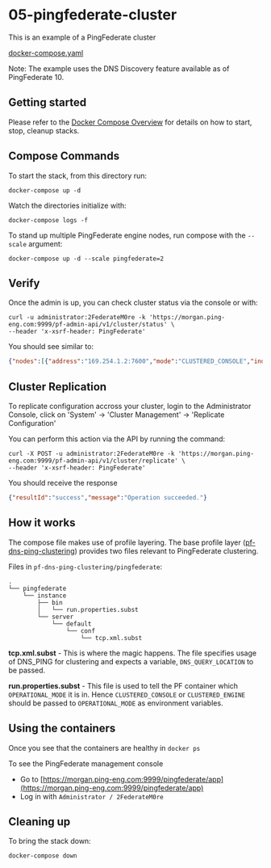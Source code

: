 # 05-pingfederate-cluster

This is an example of a PingFederate cluster

[docker-compose.yaml](https://raw.githubusercontent.com/pingidentity/pingidentity-devops-getting-started/master/11-docker-compose/05-pingfederate-cluster/docker-compose.yaml)

Note: The example uses the DNS Discovery feature available as of PingFederate 10.

## Getting started

Please refer to the [Docker Compose Overview](./) for details on how to start, stop, cleanup stacks.

## Compose Commands

To start the stack, from this directory run:

`docker-compose up -d`

Watch the directories initialize with:

`docker-compose logs -f`

To stand up multiple PingFederate engine nodes, run compose with the `--scale` argument:

`docker-compose up -d --scale pingfederate=2`

## Verify
Once the admin is up, you can check cluster status via the console or with:
```shell
curl -u administrator:2FederateM0re -k 'https://morgan.ping-eng.com:9999/pf-admin-api/v1/cluster/status' \
--header 'x-xsrf-header: PingFederate'
```
You should see similar to:
```json
{"nodes":[{"address":"169.254.1.2:7600","mode":"CLUSTERED_CONSOLE","index":804046313,"nodeGroup":"","version":"10.0.0.15"},{"address":"169.254.1.3:7600","mode":"CLUSTERED_ENGINE","index":2142569058,"nodeGroup":"","version":"10.0.0.15","nodeTags":""}],"lastConfigUpdateTime":"2019-12-31T19:36:54.000Z","replicationRequired":true,"mixedMode":false}
```

## Cluster Replication

To replicate configuration accross your cluster, login to the Administrator Console, click on 'System' -> 'Cluster Management' -> 'Replicate Configuration'

You can perform this action via the API by running the command:
```shell
curl -X POST -u administrator:2FederateM0re -k 'https://morgan.ping-eng.com:9999/pf-admin-api/v1/cluster/replicate' \
--header 'x-xsrf-header: PingFederate'
```
You should receive the response
```json
{"resultId":"success","message":"Operation succeeded."}
```

## How it works

The compose file makes use of profile layering. 
The base profile layer ([pf-dns-ping-clustering](https://github.com/pingidentity/pingidentity-server-profiles/tree/master/pf-dns-ping-clustering)) provides two files relevant to PingFederate clustering.

Files in `pf-dns-ping-clustering/pingfederate`: 
```
.
└── pingfederate
    └── instance
        ├── bin
        │   └── run.properties.subst
        └── server
            └── default
                └── conf
                    └── tcp.xml.subst
```
**tcp.xml.subst** - This is where the magic happens. The file specifies usage of DNS_PING for clustering and expects a variable, `DNS_QUERY_LOCATION` to be passed. 

**run.properties.subst** - This file is used to tell the PF container which `OPERATIONAL_MODE` it is in. Hence `CLUSTERED_CONSOLE` or `CLUSTERED_ENGINE` should be passed to `OPERATIONAL_MODE` as environment variables. 


## Using the containers

Once you see that the containers are healthy in `docker ps`

To see the PingFederate management console

* Go to [https://morgan.ping-eng.com:9999/pingfederate/app](https://morgan.ping-eng.com:9999/pingfederate/app)
* Log in with `Administrator / 2FederateM0re`

## Cleaning up

To bring the stack down:

`docker-compose down`

